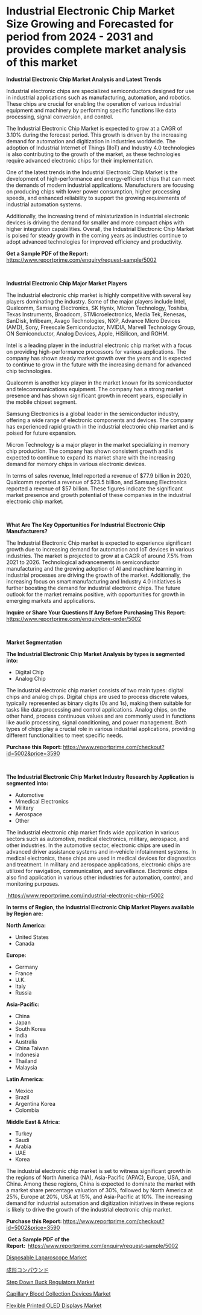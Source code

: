 <p><h1>Industrial Electronic Chip Market Size Growing and Forecasted for period from 2024 - 2031 and provides complete market analysis of this market</h1></p><p><strong>Industrial Electronic Chip Market Analysis and Latest Trends</strong></p>
<p><p>Industrial electronic chips are specialized semiconductors designed for use in industrial applications such as manufacturing, automation, and robotics. These chips are crucial for enabling the operation of various industrial equipment and machinery by performing specific functions like data processing, signal conversion, and control.</p><p>The Industrial Electronic Chip Market is expected to grow at a CAGR of 3.10% during the forecast period. This growth is driven by the increasing demand for automation and digitization in industries worldwide. The adoption of Industrial Internet of Things (IIoT) and Industry 4.0 technologies is also contributing to the growth of the market, as these technologies require advanced electronic chips for their implementation.</p><p>One of the latest trends in the Industrial Electronic Chip Market is the development of high-performance and energy-efficient chips that can meet the demands of modern industrial applications. Manufacturers are focusing on producing chips with lower power consumption, higher processing speeds, and enhanced reliability to support the growing requirements of industrial automation systems.</p><p>Additionally, the increasing trend of miniaturization in industrial electronic devices is driving the demand for smaller and more compact chips with higher integration capabilities. Overall, the Industrial Electronic Chip Market is poised for steady growth in the coming years as industries continue to adopt advanced technologies for improved efficiency and productivity.</p></p>
<p><strong>Get a Sample PDF of the Report:&nbsp;</strong> <a href="https://www.reportprime.com/enquiry/request-sample/5002">https://www.reportprime.com/enquiry/request-sample/5002</a></p>
<p>&nbsp;</p>
<p><strong>Industrial Electronic Chip Major Market Players</strong></p>
<p><p>The industrial electronic chip market is highly competitive with several key players dominating the industry. Some of the major players include Intel, Qualcomm, Samsung Electronics, SK Hynix, Micron Technology, Toshiba, Texas Instruments, Broadcom, STMicroelectronics, Media Tek, Renesas, SanDisk, Infibeam, Avago Technologies, NXP, Advance Micro Devices (AMD), Sony, Freescale Semiconductor, NVIDIA, Marvell Technology Group, ON Semiconductor, Analog Devices, Apple, HiSilicon, and ROHM.</p><p>Intel is a leading player in the industrial electronic chip market with a focus on providing high-performance processors for various applications. The company has shown steady market growth over the years and is expected to continue to grow in the future with the increasing demand for advanced chip technologies.</p><p>Qualcomm is another key player in the market known for its semiconductor and telecommunications equipment. The company has a strong market presence and has shown significant growth in recent years, especially in the mobile chipset segment.</p><p>Samsung Electronics is a global leader in the semiconductor industry, offering a wide range of electronic components and devices. The company has experienced rapid growth in the industrial electronic chip market and is poised for future expansion.</p><p>Micron Technology is a major player in the market specializing in memory chip production. The company has shown consistent growth and is expected to continue to expand its market share with the increasing demand for memory chips in various electronic devices.</p><p>In terms of sales revenue, Intel reported a revenue of $77.9 billion in 2020, Qualcomm reported a revenue of $23.5 billion, and Samsung Electronics reported a revenue of $57 billion. These figures indicate the significant market presence and growth potential of these companies in the industrial electronic chip market.</p></p>
<p>&nbsp;</p>
<p><strong>What Are The Key Opportunities For Industrial Electronic Chip Manufacturers?</strong></p>
<p><p>The Industrial Electronic Chip market is expected to experience significant growth due to increasing demand for automation and IoT devices in various industries. The market is projected to grow at a CAGR of around 7.5% from 2021 to 2026. Technological advancements in semiconductor manufacturing and the growing adoption of AI and machine learning in industrial processes are driving the growth of the market. Additionally, the increasing focus on smart manufacturing and Industry 4.0 initiatives is further boosting the demand for industrial electronic chips. The future outlook for the market remains positive, with opportunities for growth in emerging markets and applications.</p></p>
<p><strong>Inquire or Share Your Questions If Any Before Purchasing This Report:</strong> <a href="https://www.reportprime.com/enquiry/pre-order/5002">https://www.reportprime.com/enquiry/pre-order/5002</a></p>
<p>&nbsp;</p>
<p><strong>Market Segmentation</strong></p>
<p><strong>The Industrial Electronic Chip Market Analysis by types is segmented into:</strong></p>
<p><ul><li>Digital Chip</li><li>Analog Chip</li></ul></p>
<p><p>The industrial electronic chip market consists of two main types: digital chips and analog chips. Digital chips are used to process discrete values, typically represented as binary digits (0s and 1s), making them suitable for tasks like data processing and control applications. Analog chips, on the other hand, process continuous values and are commonly used in functions like audio processing, signal conditioning, and power management. Both types of chips play a crucial role in various industrial applications, providing different functionalities to meet specific needs.</p></p>
<p><strong>Purchase this Report:&nbsp;</strong><a href="https://www.reportprime.com/checkout?id=5002&price=3590">https://www.reportprime.com/checkout?id=5002&price=3590</a></p>
<p>&nbsp;</p>
<p><strong>The Industrial Electronic Chip Market Industry Research by Application is segmented into:</strong></p>
<p><ul><li>Automotive</li><li>Mmedical Electronics</li><li>Military</li><li>Aerospace</li><li>Other</li></ul></p>
<p><p>The industrial electronic chip market finds wide application in various sectors such as automotive, medical electronics, military, aerospace, and other industries. In the automotive sector, electronic chips are used in advanced driver assistance systems and in-vehicle infotainment systems. In medical electronics, these chips are used in medical devices for diagnostics and treatment. In military and aerospace applications, electronic chips are utilized for navigation, communication, and surveillance. Electronic chips also find application in various other industries for automation, control, and monitoring purposes.</p></p>
<p><a href="https://www.reportprime.com/industrial-electronic-chip-r5002">&nbsp;https://www.reportprime.com/industrial-electronic-chip-r5002</a></p>
<p><strong>In terms of Region, the Industrial Electronic Chip Market Players available by Region are:</strong></p>
<p>
    <p> <strong> North America: </strong>
        <ul>
            <li>United States</li>
            <li>Canada</li>
        </ul>
        </p> 
    <p> <strong> Europe: </strong>
        <ul>
            <li>Germany</li>
            <li>France</li>
            <li>U.K.</li>
            <li>Italy</li>
            <li>Russia</li>
        </ul>
        </p> 
    <p> <strong> Asia-Pacific: </strong>
        <ul>
            <li>China</li>
            <li>Japan</li>
            <li>South Korea</li>
            <li>India</li>
            <li>Australia</li>
            <li>China Taiwan</li>
            <li>Indonesia</li>
            <li>Thailand</li>
            <li>Malaysia</li>
        </ul>
        </p> 
    <p> <strong> Latin America: </strong>
        <ul>
            <li>Mexico</li>
            <li>Brazil</li>
            <li>Argentina Korea</li>
            <li>Colombia</li>
        </ul>
        </p> 
    <p> <strong> Middle East & Africa: </strong>
        <ul>
            <li>Turkey</li>
            <li>Saudi</li>
            <li>Arabia</li>
            <li>UAE</li>
            <li>Korea</li>
        </ul>
    </p>
    </p>
<p><p>The industrial electronic chip market is set to witness significant growth in the regions of North America (NA), Asia-Pacific (APAC), Europe, USA, and China. Among these regions, China is expected to dominate the market with a market share percentage valuation of 30%, followed by North America at 25%, Europe at 20%, USA at 15%, and Asia-Pacific at 10%. The increasing demand for industrial automation and digitization initiatives in these regions is likely to drive the growth of the industrial electronic chip market.</p></p>
<p><strong>Purchase this Report: </strong><a href="https://www.reportprime.com/checkout?id=5002&price=3590">https://www.reportprime.com/checkout?id=5002&price=3590</a></p>
<p>&nbsp;<strong>Get a Sample PDF of the Report:&nbsp;&nbsp;</strong><a href="https://www.reportprime.com/enquiry/request-sample/5002">https://www.reportprime.com/enquiry/request-sample/5002</a></p>
<p><strong></strong></p>
<p><p><a href="https://medium.com/@robeathews675666/global-disposable-laparoscope-market-opportunities-and-forecast-for-period-from-2024-to-2031-cbc0e5e1cdce">Disposable Laparoscope Market</a></p><p><a href="https://medium.com/@qarpaiop35/%E6%88%90%E5%BD%A2%E3%82%B3%E3%83%B3%E3%83%91%E3%82%A6%E3%83%B3%E3%83%89%E5%B8%82%E5%A0%B4%E8%A6%8F%E6%A8%A1%E3%81%AF%E5%B9%B4%E5%B9%B3%E5%9D%87%E6%88%90%E9%95%B7%E7%8E%8712-9-%E3%81%A7%E6%88%90%E9%95%B7%E3%81%97%E3%81%A6%E3%81%8A%E3%82%8A-%E3%81%93%E3%81%AE%E3%83%AC%E3%83%9D%E3%83%BC%E3%83%88%E3%81%AF%E3%82%BF%E3%82%A4%E3%83%97-%E3%82%A2%E3%83%97%E3%83%AA%E3%82%B1%E3%83%BC%E3%82%B7%E3%83%A7%E3%83%B3-%E6%88%90%E9%95%B7-%E3%81%8A%E3%82%88%E3%81%B32024%E5%B9%B4%E3%81%8B%E3%82%892031%E5%B9%B4%E3%81%BE%E3%81%A7%E3%81%AE%E4%BA%88%E6%B8%AC%E3%81%AB%E3%82%88%E3%82%8B%E5%88%86%E6%9E%90%E3%81%8C%E5%90%AB%E3%81%BE%E3%82%8C%E3%81%A6%E3%81%84%E3%81%BE%E3%81%99-9edc6986c902">成形コンパウンド</a></p><p><a href="https://github.com/alexcrou8/Market-Research-Report-List-2/blob/main/step-down-buck-regulators-market.md">Step Down Buck Regulators Market</a></p><p><a href="https://medium.com/@joeyojholms59/navigating-the-global-capillary-blood-collection-devices-market-landscape-trends-forecasts-and-e0ebf6c70142">Capillary Blood Collection Devices Market</a></p><p><a href="https://github.com/thereveren80/Market-Research-Report-List-2/blob/main/flexible-printed-oled-displays-market.md">Flexible Printed OLED Displays Market</a></p></p>